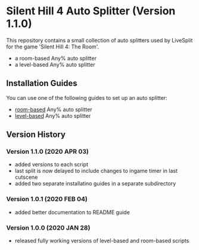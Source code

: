 # Silent Hill 4 Auto Splitter (Version 1.1.0)

This repository contains a small collection of auto splitters used by LiveSplit
for the game 'Silent Hill 4: The Room'.

* a room-based Any% auto splitter
* a level-based Any% auto splitter


## Installation Guides

You can use one of the following guides to set up an auto splitter:

* [room-based](./docs/rooms_setup.md) Any% auto splitter
* [level-based](./docs/levels_setup.md) Any% auto splitter


## Version History

### Version 1.1.0 (2020 APR 03)

- added versions to each script
- last split is now delayed to include changes to ingame timer in last cutscene
- added two separate installatino guides in a separate subdirectory

### Version 1.0.1 (2020 FEB 04)

- added better documentation to README guide

### Version 1.0.0 (2020 JAN 28)

- released fully working versions of level-based and room-based scripts
